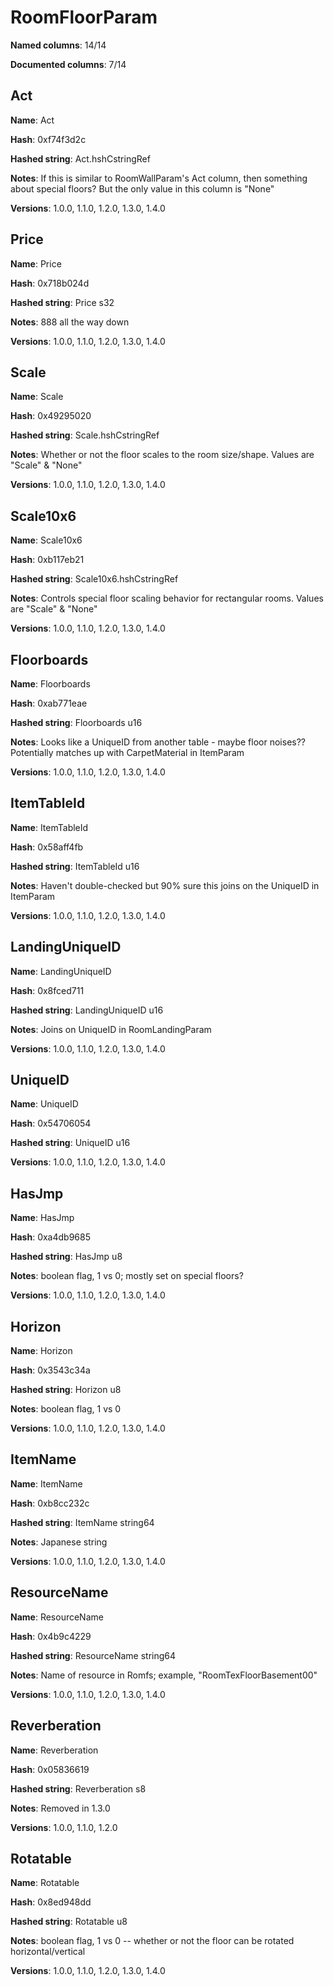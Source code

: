 # RoomFloorParam
**Named columns**: 14/14

**Documented columns**: 7/14

## Act

**Name**: Act

**Hash**: 0xf74f3d2c

**Hashed string**: Act.hshCstringRef

**Notes**: If this is similar to RoomWallParam's Act column, then something about special floors? But the only value in this column is "None"

**Versions**: 1.0.0, 1.1.0, 1.2.0, 1.3.0, 1.4.0

## Price

**Name**: Price

**Hash**: 0x718b024d

**Hashed string**: Price s32

**Notes**: 888 all the way down

**Versions**: 1.0.0, 1.1.0, 1.2.0, 1.3.0, 1.4.0

## Scale

**Name**: Scale

**Hash**: 0x49295020

**Hashed string**: Scale.hshCstringRef

**Notes**: Whether or not the floor scales to the room size/shape. Values are "Scale" & "None"

**Versions**: 1.0.0, 1.1.0, 1.2.0, 1.3.0, 1.4.0

## Scale10x6

**Name**: Scale10x6

**Hash**: 0xb117eb21

**Hashed string**: Scale10x6.hshCstringRef

**Notes**: Controls special floor scaling behavior for rectangular rooms. Values are "Scale" & "None"

**Versions**: 1.0.0, 1.1.0, 1.2.0, 1.3.0, 1.4.0

## Floorboards

**Name**: Floorboards

**Hash**: 0xab771eae

**Hashed string**: Floorboards u16

**Notes**: Looks like a UniqueID from another table - maybe floor noises?? Potentially matches up with CarpetMaterial in ItemParam

**Versions**: 1.0.0, 1.1.0, 1.2.0, 1.3.0, 1.4.0

## ItemTableId

**Name**: ItemTableId

**Hash**: 0x58aff4fb

**Hashed string**: ItemTableId u16

**Notes**: Haven't double-checked but 90% sure this joins on the UniqueID in ItemParam

**Versions**: 1.0.0, 1.1.0, 1.2.0, 1.3.0, 1.4.0

## LandingUniqueID

**Name**: LandingUniqueID

**Hash**: 0x8fced711

**Hashed string**: LandingUniqueID u16

**Notes**: Joins on UniqueID in RoomLandingParam

**Versions**: 1.0.0, 1.1.0, 1.2.0, 1.3.0, 1.4.0

## UniqueID

**Name**: UniqueID

**Hash**: 0x54706054

**Hashed string**: UniqueID u16

**Versions**: 1.0.0, 1.1.0, 1.2.0, 1.3.0, 1.4.0

## HasJmp

**Name**: HasJmp

**Hash**: 0xa4db9685

**Hashed string**: HasJmp u8

**Notes**: boolean flag, 1 vs 0; mostly set on special floors?

**Versions**: 1.0.0, 1.1.0, 1.2.0, 1.3.0, 1.4.0

## Horizon

**Name**: Horizon

**Hash**: 0x3543c34a

**Hashed string**: Horizon u8

**Notes**: boolean flag, 1 vs 0

**Versions**: 1.0.0, 1.1.0, 1.2.0, 1.3.0, 1.4.0

## ItemName

**Name**: ItemName

**Hash**: 0xb8cc232c

**Hashed string**: ItemName string64

**Notes**: Japanese string

**Versions**: 1.0.0, 1.1.0, 1.2.0, 1.3.0, 1.4.0

## ResourceName

**Name**: ResourceName

**Hash**: 0x4b9c4229

**Hashed string**: ResourceName string64

**Notes**: Name of resource in Romfs; example, "RoomTexFloorBasement00"

**Versions**: 1.0.0, 1.1.0, 1.2.0, 1.3.0, 1.4.0

## Reverberation

**Name**: Reverberation

**Hash**: 0x05836619

**Hashed string**: Reverberation s8

**Notes**: Removed in 1.3.0

**Versions**: 1.0.0, 1.1.0, 1.2.0

## Rotatable

**Name**: Rotatable

**Hash**: 0x8ed948dd

**Hashed string**: Rotatable u8

**Notes**: boolean flag, 1 vs 0 -- whether or not the floor can be rotated horizontal/vertical

**Versions**: 1.0.0, 1.1.0, 1.2.0, 1.3.0, 1.4.0

